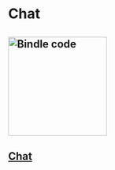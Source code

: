 # Chat

## <img src="https://ci.appveyor.com/api/projects/status/github/NimbleFish/Chat?svg=true" width=200 alt="Bindle code" />

## <a href="https://nimblefish.github.io/Chat/" target="_blank">Chat</a>

